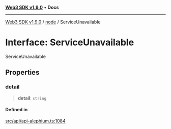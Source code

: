 [**Web3 SDK v1.9.0**](../../../README.md) • **Docs**

***

[Web3 SDK v1.9.0](../../../globals.md) / [node](../README.md) / ServiceUnavailable

# Interface: ServiceUnavailable

ServiceUnavailable

## Properties

### detail

> **detail**: `string`

#### Defined in

[src/api/api-alephium.ts:1084](https://github.com/Mystic-Nayy/alephium-web3/blob/ee41f5e0e7d7fb0b155fe62f05b2ac03772895ca/packages/web3/src/api/api-alephium.ts#L1084)
